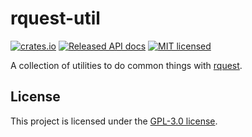 # rquest-util

[![crates.io](https://img.shields.io/crates/v/rquest-util.svg)](https://crates.io/crates/rquest-util)
[![Released API docs](https://docs.rs/rquest-util/badge.svg)](https://docs.rs/rquest-util)
[![MIT licensed](https://img.shields.io/badge/license-GPL3.0-blue.svg)](./LICENSE)

A collection of utilities to do common things with [rquest](https://github.com/0x676e67/rquest).

## License

This project is licensed under the [GPL-3.0 license](./LICENSE).
